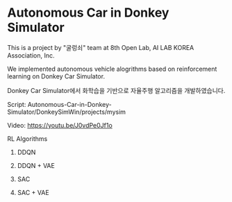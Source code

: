 # Autonomous Car in Donkey Simulator

This is a project by "굴렁쇠" team at 8th Open Lab, AI LAB KOREA Association, Inc.  

We implemented autonomous vehicle alogrithms based on reinforcement learning on Donkey Car Simulator.

Donkey Car Simulator에서 화학습을 기반으로 자율주행 알고리즘을 개발하였습니다.

Script: Autonomous-Car-in-Donkey-Simulator/DonkeySimWin/projects/mysim

Video: https://youtu.be/J0vdPe0Jf1o 

RL Algorithms 
1. DDQN

2. DDQN + VAE

3. SAC

4. SAC + VAE
